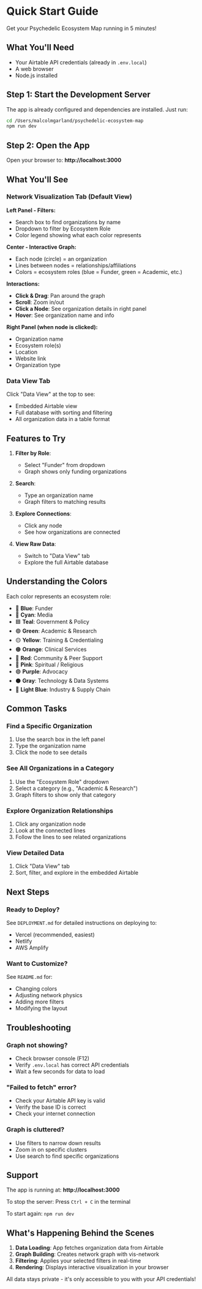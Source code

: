 # Quick Start Guide

Get your Psychedelic Ecosystem Map running in 5 minutes!

## What You'll Need

- Your Airtable API credentials (already in `.env.local`)
- A web browser
- Node.js installed

## Step 1: Start the Development Server

The app is already configured and dependencies are installed. Just run:

```bash
cd /Users/malcolmgarland/psychedelic-ecosystem-map
npm run dev
```

## Step 2: Open the App

Open your browser to: **http://localhost:3000**

## What You'll See

### Network Visualization Tab (Default View)

**Left Panel - Filters:**
- Search box to find organizations by name
- Dropdown to filter by Ecosystem Role
- Color legend showing what each color represents

**Center - Interactive Graph:**
- Each node (circle) = an organization
- Lines between nodes = relationships/affiliations
- Colors = ecosystem roles (blue = Funder, green = Academic, etc.)

**Interactions:**
- **Click & Drag**: Pan around the graph
- **Scroll**: Zoom in/out
- **Click a Node**: See organization details in right panel
- **Hover**: See organization name and info

**Right Panel (when node is clicked):**
- Organization name
- Ecosystem role(s)
- Location
- Website link
- Organization type

### Data View Tab

Click "Data View" at the top to see:
- Embedded Airtable view
- Full database with sorting and filtering
- All organization data in a table format

## Features to Try

1. **Filter by Role**:
   - Select "Funder" from dropdown
   - Graph shows only funding organizations

2. **Search**:
   - Type an organization name
   - Graph filters to matching results

3. **Explore Connections**:
   - Click any node
   - See how organizations are connected

4. **View Raw Data**:
   - Switch to "Data View" tab
   - Explore the full Airtable database

## Understanding the Colors

Each color represents an ecosystem role:

- 🔵 **Blue**: Funder
- 🔷 **Cyan**: Media
- 🟦 **Teal**: Government & Policy
- 🟢 **Green**: Academic & Research
- 🟡 **Yellow**: Training & Credentialing
- 🟠 **Orange**: Clinical Services
- 🔴 **Red**: Community & Peer Support
- 🌸 **Pink**: Spiritual / Religious
- 🟣 **Purple**: Advocacy
- ⚫ **Gray**: Technology & Data Systems
- 🔵 **Light Blue**: Industry & Supply Chain

## Common Tasks

### Find a Specific Organization
1. Use the search box in the left panel
2. Type the organization name
3. Click the node to see details

### See All Organizations in a Category
1. Use the "Ecosystem Role" dropdown
2. Select a category (e.g., "Academic & Research")
3. Graph filters to show only that category

### Explore Organization Relationships
1. Click any organization node
2. Look at the connected lines
3. Follow the lines to see related organizations

### View Detailed Data
1. Click "Data View" tab
2. Sort, filter, and explore in the embedded Airtable

## Next Steps

### Ready to Deploy?

See `DEPLOYMENT.md` for detailed instructions on deploying to:
- Vercel (recommended, easiest)
- Netlify
- AWS Amplify

### Want to Customize?

See `README.md` for:
- Changing colors
- Adjusting network physics
- Adding more filters
- Modifying the layout

## Troubleshooting

### Graph not showing?
- Check browser console (F12)
- Verify `.env.local` has correct API credentials
- Wait a few seconds for data to load

### "Failed to fetch" error?
- Check your Airtable API key is valid
- Verify the base ID is correct
- Check your internet connection

### Graph is cluttered?
- Use filters to narrow down results
- Zoom in on specific clusters
- Use search to find specific organizations

## Support

The app is running at: **http://localhost:3000**

To stop the server: Press `Ctrl + C` in the terminal

To start again: `npm run dev`

## What's Happening Behind the Scenes

1. **Data Loading**: App fetches organization data from Airtable
2. **Graph Building**: Creates network graph with vis-network
3. **Filtering**: Applies your selected filters in real-time
4. **Rendering**: Displays interactive visualization in your browser

All data stays private - it's only accessible to you with your API credentials!
